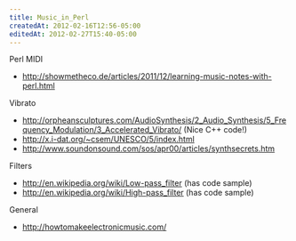 ```yaml
---
title: Music_in_Perl
createdAt: 2012-02-16T12:56-05:00
editedAt: 2012-02-27T15:40-05:00
---
```


Perl MIDI
* http://showmetheco.de/articles/2011/12/learning-music-notes-with-perl.html

Vibrato
* http://orpheansculptures.com/AudioSynthesis/2_Audio_Synthesis/5_Frequency_Modulation/3_Accelerated_Vibrato/ (Nice C++ code!)
* http://x.i-dat.org/~csem/UNESCO/5/index.html
* http://www.soundonsound.com/sos/apr00/articles/synthsecrets.htm

Filters
* http://en.wikipedia.org/wiki/Low-pass_filter (has code sample)
* http://en.wikipedia.org/wiki/High-pass_filter (has code sample)

General
* http://howtomakeelectronicmusic.com/

